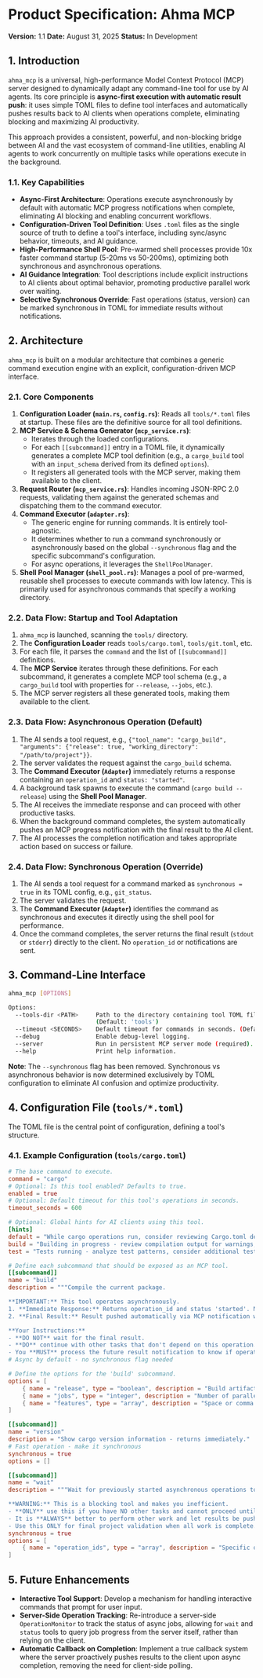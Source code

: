 # Product Specification: Ahma MCP

**Version:** 1.1
**Date:** August 31, 2025
**Status:** In Development

## 1. Introduction

`ahma_mcp` is a universal, high-performance Model Context Protocol (MCP) server designed to dynamically adapt any command-line tool for use by AI agents. Its core principle is **async-first execution with automatic result push**: it uses simple TOML files to define tool interfaces and automatically pushes results back to AI clients when operations complete, eliminating blocking and maximizing AI productivity.

This approach provides a consistent, powerful, and non-blocking bridge between AI and the vast ecosystem of command-line utilities, enabling AI agents to work concurrently on multiple tasks while operations execute in the background.

### 1.1. Key Capabilities

- **Async-First Architecture**: Operations execute asynchronously by default with automatic MCP progress notifications when complete, eliminating AI blocking and enabling concurrent workflows.
- **Configuration-Driven Tool Definition**: Uses `.toml` files as the single source of truth to define a tool's interface, including sync/async behavior, timeouts, and AI guidance.
- **High-Performance Shell Pool**: Pre-warmed shell processes provide 10x faster command startup (5-20ms vs 50-200ms), optimizing both synchronous and asynchronous operations.
- **AI Guidance Integration**: Tool descriptions include explicit instructions to AI clients about optimal behavior, promoting productive parallel work over waiting.
- **Selective Synchronous Override**: Fast operations (status, version) can be marked synchronous in TOML for immediate results without notifications.

## 2. Architecture

`ahma_mcp` is built on a modular architecture that combines a generic command execution engine with an explicit, configuration-driven MCP interface.

### 2.1. Core Components

1.  **Configuration Loader (`main.rs`, `config.rs`)**: Reads all `tools/*.toml` files at startup. These files are the definitive source for all tool definitions.
2.  **MCP Service & Schema Generator (`mcp_service.rs`)**:
    - Iterates through the loaded configurations.
    - For each `[[subcommand]]` entry in a TOML file, it dynamically generates a complete MCP tool definition (e.g., a `cargo_build` tool with an `input_schema` derived from its defined `options`).
    - It registers all generated tools with the MCP server, making them available to the client.
3.  **Request Router (`mcp_service.rs`)**: Handles incoming JSON-RPC 2.0 requests, validating them against the generated schemas and dispatching them to the command executor.
4.  **Command Executor (`adapter.rs`)**:
    - The generic engine for running commands. It is entirely tool-agnostic.
    - It determines whether to run a command synchronously or asynchronously based on the global `--synchronous` flag and the specific subcommand's configuration.
    - For async operations, it leverages the `ShellPoolManager`.
5.  **Shell Pool Manager (`shell_pool.rs`)**: Manages a pool of pre-warmed, reusable shell processes to execute commands with low latency. This is primarily used for asynchronous commands that specify a working directory.

### 2.2. Data Flow: Startup and Tool Adaptation

1.  `ahma_mcp` is launched, scanning the `tools/` directory.
2.  The **Configuration Loader** reads `tools/cargo.toml`, `tools/git.toml`, etc.
3.  For each file, it parses the `command` and the list of `[[subcommand]]` definitions.
4.  The **MCP Service** iterates through these definitions. For each subcommand, it generates a complete MCP tool schema (e.g., a `cargo_build` tool with properties for `--release`, `--jobs`, etc.).
5.  The MCP server registers all these generated tools, making them available to the client.

### 2.3. Data Flow: Asynchronous Operation (Default)

1.  The AI sends a tool request, e.g., `{"tool_name": "cargo_build", "arguments": {"release": true, "working_directory": "/path/to/project"}}`.
2.  The server validates the request against the `cargo_build` schema.
3.  The **Command Executor (`Adapter`)** immediately returns a response containing an `operation_id` and `status: "started"`.
4.  A background task spawns to execute the command (`cargo build --release`) using the **Shell Pool Manager**.
5.  The AI receives the immediate response and can proceed with other productive tasks.
6.  When the background command completes, the system automatically pushes an MCP progress notification with the final result to the AI client.
7.  The AI processes the completion notification and takes appropriate action based on success or failure.

### 2.4. Data Flow: Synchronous Operation (Override)

1.  The AI sends a tool request for a command marked as `synchronous = true` in its TOML config, e.g., `git_status`.
2.  The server validates the request.
3.  The **Command Executor (`Adapter`)** identifies the command as synchronous and executes it directly using the shell pool for performance.
4.  Once the command completes, the server returns the final result (`stdout` or `stderr`) directly to the client. No `operation_id` or notifications are sent.

## 3. Command-Line Interface

```bash
ahma_mcp [OPTIONS]

Options:
  --tools-dir <PATH>     Path to the directory containing tool TOML files.
                         (Default: 'tools')
  --timeout <SECONDS>    Default timeout for commands in seconds. (Default: 300)
  --debug                Enable debug-level logging.
  --server               Run in persistent MCP server mode (required).
  --help                 Print help information.
```

**Note**: The `--synchronous` flag has been removed. Synchronous vs asynchronous behavior is now determined exclusively by TOML configuration to eliminate AI confusion and optimize productivity.

## 4. Configuration File (`tools/*.toml`)

The TOML file is the central point of configuration, defining a tool's structure.

### 4.1. Example Configuration (`tools/cargo.toml`)

```toml
# The base command to execute.
command = "cargo"
# Optional: Is this tool enabled? Defaults to true.
enabled = true
# Optional: Default timeout for this tool's operations in seconds.
timeout_seconds = 600

# Optional: Global hints for AI clients using this tool.
[hints]
default = "While cargo operations run, consider reviewing Cargo.toml dependencies, planning tests, or analyzing code structure for optimization opportunities."
build = "Building in progress - review compilation output for warnings, plan deployment steps, or work on documentation."
test = "Tests running - analyze test patterns, consider additional test cases, or review code coverage strategies."

# Define each subcommand that should be exposed as an MCP tool.
[[subcommand]]
name = "build"
description = """Compile the current package.

**IMPORTANT:** This tool operates asynchronously.
1. **Immediate Response:** Returns operation_id and status 'started'. NOT success.
2. **Final Result:** Result pushed automatically via MCP notification when complete.

**Your Instructions:**
- **DO NOT** wait for the final result.
- **DO** continue with other tasks that don't depend on this operation.
- You **MUST** process the future result notification to know if operation succeeded."""
# Async by default - no synchronous flag needed

# Define the options for the 'build' subcommand.
options = [
    { name = "release", type = "boolean", description = "Build artifacts in release mode, with optimizations" },
    { name = "jobs", type = "integer", description = "Number of parallel jobs, defaults to # of CPUs" },
    { name = "features", type = "array", description = "Space or comma separated list of features to activate" }
]

[[subcommand]]
name = "version"
description = "Show cargo version information - returns immediately."
# Fast operation - make it synchronous
synchronous = true
options = []

[[subcommand]]
name = "wait"
description = """Wait for previously started asynchronous operations to complete.

**WARNING:** This is a blocking tool and makes you inefficient.
- **ONLY** use this if you have NO other tasks and cannot proceed until completion.
- It is **ALWAYS** better to perform other work and let results be pushed to you.
- Use this ONLY for final project validation when all work is complete."""
synchronous = true
options = [
    { name = "operation_ids", type = "array", description = "Specific operation IDs to wait for" }
]
```

## 5. Future Enhancements

- **Interactive Tool Support**: Develop a mechanism for handling interactive commands that prompt for user input.
- **Server-Side Operation Tracking**: Re-introduce a server-side `OperationMonitor` to track the status of async jobs, allowing for `wait` and `status` tools to query job progress from the server itself, rather than relying on the client.
- **Automatic Callback on Completion**: Implement a true callback system where the server proactively pushes results to the client upon async completion, removing the need for client-side polling.
